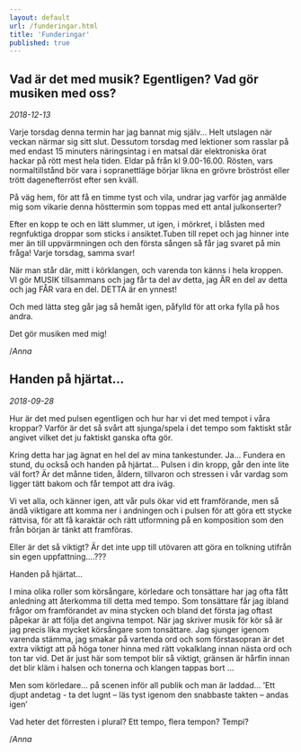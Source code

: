 ```yaml
---
layout: default
url: /funderingar.html
title: 'Funderingar'
published: true
---
```


## Vad är det med musik? Egentligen? Vad gör musiken med oss?
*2018-12-13*

Varje torsdag denna termin har jag bannat mig själv... Helt utslagen när veckan närmar sig sitt slut. Dessutom torsdag med lektioner som rasslar på med endast 15 minuters näringsintag i en matsal där elektroniska örat hackar på rött mest hela tiden. Eldar på från kl 9.00-16.00. Rösten, vars normaltillstånd bör vara i sopranettläge börjar likna en grövre bröströst eller trött dagenefterröst efter sen kväll.

På väg hem, för att få en timme tyst och vila, undrar jag varför jag anmälde mig som vikarie denna hösttermin som toppas med ett antal julkonserter?

Efter en kopp te och en lätt slummer, ut igen, i mörkret, i blåsten med regnfuktiga droppar som sticks i ansiktet.Tuben till repet och jag hinner inte mer än till uppvärmningen och den första sången så får jag svaret på min fråga! Varje torsdag, samma svar!

När man står där, mitt i körklangen, och varenda ton känns i hela kroppen. VI gör MUSIK tillsammans och jag får ta del av detta, jag ÄR en del av detta och jag FÅR vara en del. DETTA är en ynnest!

Och med lätta steg går jag så hemåt igen, påfylld för att orka fylla på hos andra.

Det gör musiken med mig!

/_Anna_

## Handen på hjärtat...
*2018-09-28*

Hur är det med pulsen egentligen och hur har vi det med tempot i våra kroppar? 
Varför är det så svårt att sjunga/spela i det tempo som faktiskt står angivet vilket det ju faktiskt ganska ofta gör.

Kring detta har jag ägnat en hel del av mina tankestunder. Ja… Fundera en stund, du också och handen på hjärtat… Pulsen i din kropp, går den inte lite väl fort?  Är det månne tiden, åldern, tillvaron och stressen i vår vardag som ligger tätt bakom och får tempot att dra iväg.

Vi vet alla, och känner igen, att vår puls ökar vid ett framförande, men så ändå viktigare att komma ner i andningen och i pulsen för att göra ett stycke rättvisa, för att få karaktär och rätt utformning på en komposition som den från början är tänkt att framföras.

Eller är det så viktigt? Är det inte upp till utövaren att göra en tolkning utifrån sin egen uppfattning….???

Handen på hjärtat…

I mina olika roller som körsångare, körledare och tonsättare har jag ofta fått anledning att återkomma till detta med tempo. Som tonsättare får jag ibland frågor om framförandet av mina stycken och bland det första jag oftast påpekar är att följa det angivna tempot. 
När jag skriver musik för kör så är jag precis lika mycket körsångare som tonsättare. Jag sjunger igenom varenda stämma, jag smakar på vartenda ord och som förstasopran är det extra viktigt att på höga toner hinna med rätt vokalklang innan nästa ord och ton tar vid. Det är just här som tempot blir så viktigt, gränsen är hårfin innan det blir kläm i halsen och tonerna och klangen tappas bort …

Men som körledare… på scenen inför all publik och man är laddad… 
’Ett djupt andetag - ta det lugnt – läs tyst igenom den snabbaste takten – andas igen’

Vad heter det förresten i plural? Ett tempo, flera tempon? Tempi?

/_Anna_ 